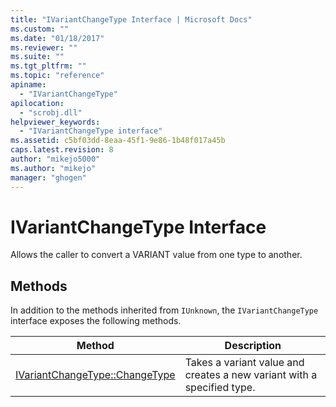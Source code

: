 ```yaml
---
title: "IVariantChangeType Interface | Microsoft Docs"
ms.custom: ""
ms.date: "01/18/2017"
ms.reviewer: ""
ms.suite: ""
ms.tgt_pltfrm: ""
ms.topic: "reference"
apiname: 
  - "IVariantChangeType"
apilocation: 
  - "scrobj.dll"
helpviewer_keywords: 
  - "IVariantChangeType interface"
ms.assetid: c5bf03dd-8eaa-45f1-9e86-1b48f017a45b
caps.latest.revision: 8
author: "mikejo5000"
ms.author: "mikejo"
manager: "ghogen"
---
```

# IVariantChangeType Interface
Allows the caller to convert a VARIANT value from one type to another.  
  
## Methods  
 In addition to the methods inherited from `IUnknown`, the `IVariantChangeType` interface exposes the following methods.  
  
|Method|Description|  
|------------|-----------------|  
|[IVariantChangeType::ChangeType](../../winscript/reference/ivariantchangetype-changetype.md)|Takes a variant value and creates a new variant with a specified type.|